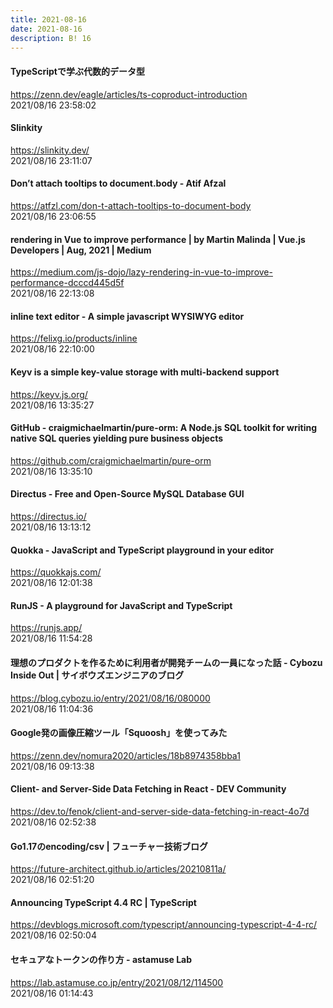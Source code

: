 ```yaml
---
title: 2021-08-16
date: 2021-08-16
description: B! 16
---
```


#### TypeScriptで学ぶ代数的データ型
https://zenn.dev/eagle/articles/ts-coproduct-introduction<br>
2021/08/16 23:58:02<br>


#### Slinkity
https://slinkity.dev/<br>
2021/08/16 23:11:07<br>


#### Don’t attach tooltips to document.body - Atif Afzal
https://atfzl.com/don-t-attach-tooltips-to-document-body<br>
2021/08/16 23:06:55<br>


#### <Lazy> rendering in Vue to improve performance | by Martin Malinda | Vue.js Developers | Aug, 2021 | Medium
https://medium.com/js-dojo/lazy-rendering-in-vue-to-improve-performance-dcccd445d5f<br>
2021/08/16 22:13:08<br>


#### inline text editor - A simple javascript WYSIWYG editor
https://felixg.io/products/inline<br>
2021/08/16 22:10:00<br>


#### Keyv is a simple key-value storage with multi-backend support
https://keyv.js.org/<br>
2021/08/16 13:35:27<br>


#### GitHub - craigmichaelmartin/pure-orm: A Node.js SQL toolkit for writing native SQL queries yielding pure business objects
https://github.com/craigmichaelmartin/pure-orm<br>
2021/08/16 13:35:10<br>


#### Directus - Free and Open-Source MySQL Database GUI
https://directus.io/<br>
2021/08/16 13:13:12<br>


#### Quokka - JavaScript and TypeScript playground in your editor
https://quokkajs.com/<br>
2021/08/16 12:01:38<br>


#### RunJS - A playground for JavaScript and TypeScript
https://runjs.app/<br>
2021/08/16 11:54:28<br>


#### 理想のプロダクトを作るために利用者が開発チームの一員になった話 - Cybozu Inside Out | サイボウズエンジニアのブログ
https://blog.cybozu.io/entry/2021/08/16/080000<br>
2021/08/16 11:04:36<br>


#### Google発の画像圧縮ツール「Squoosh」を使ってみた
https://zenn.dev/nomura2020/articles/18b8974358bba1<br>
2021/08/16 09:13:38<br>


#### Client- and Server-Side Data Fetching in React - DEV Community
https://dev.to/fenok/client-and-server-side-data-fetching-in-react-4o7d<br>
2021/08/16 02:52:38<br>


#### Go1.17のencoding/csv | フューチャー技術ブログ
https://future-architect.github.io/articles/20210811a/<br>
2021/08/16 02:51:20<br>


#### Announcing TypeScript 4.4 RC | TypeScript
https://devblogs.microsoft.com/typescript/announcing-typescript-4-4-rc/<br>
2021/08/16 02:50:04<br>


#### セキュアなトークンの作り方 - astamuse Lab
https://lab.astamuse.co.jp/entry/2021/08/12/114500<br>
2021/08/16 01:14:43<br>


